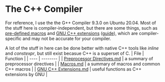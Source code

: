 # The C++ Compiler
For reference, I use the the G++ Compiler 9.3.0 on Ubuntu 20.04. Most of the stuff here is compiler-independent, but there are some things,
such as [pre-defined macros](https://stuff.mit.edu/afs/athena/project/rhel-doc/3/rhel-cpp-en-3/predefined-macros.html) and [GNU C++ extensions](https://gcc.gnu.org/onlinedocs/gcc/C_002b_002b-Extensions.html) ([guide](https://www.keil.com/support/man/docs/armcc/armcc_chr1359124965274.htm)), which are compiler-specific and may not be accurate for your compiler.

A lot of the stuff in here can be done better with native C++ tools like _inline_ and _constexpr_, but still exist becasue C++ is a superset of C.
| File | Function | 
| ---- | -------- |
| [Preprocessor Directives.md](https://github.com/EthanC2/Notes-and-Writeups/blob/main/C%2B%2B/The%20Compiler/Preprocessor%20Directives.md) | a summary of preprocessor directives |
| [Macros.md](https://github.com/EthanC2/Notes-and-Writeups/blob/main/C%2B%2B/The%20Compiler/Macros.md) | a summary of macros and common C++ macros |
| [GNU C++ Extensions.md](https://github.com/EthanC2/Notes-and-Writeups/blob/main/C%2B%2B/The%20Compiler/GNU%20C%2B%2B%20Extensions.md) | useful functions as C++ extensions by GNU |
